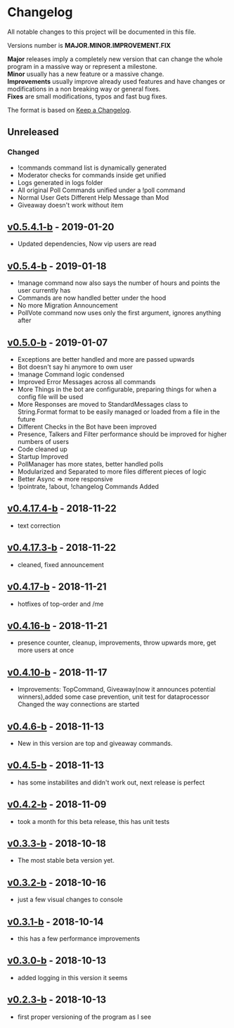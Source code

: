 # Changelog
All notable changes to this project will be documented in this file.

Versions number is **MAJOR.MINOR.IMPROVEMENT.FIX**

**Major** releases imply a completely new version that can change the whole program in a massive way or represent a milestone.  
**Minor** usually has a new feature or a massive change.  
**Improvements** usually improve already used features and have changes or modifications in a non breaking way or general fixes.  
**Fixes** are small modifications, typos and fast bug fixes.

The format is based on [Keep a Changelog](https://keepachangelog.com/en/1.0.0/).

## Unreleased
### Changed
- !commands command list is dynamically generated
- Moderator checks for commands inside get unified
- Logs generated in logs folder
- All original Poll Commands unified under a !poll command
- Normal User Gets Different Help Message than Mod
- Giveaway doesn't work without item

## [v0.5.4.1-b] - 2019-01-20
- Updated dependencies, Now vip users are read

## [v0.5.4-b] - 2019-01-18
- !manage command now also says the number of hours and points the user currently has
- Commands are now handled better under the hood
- No more Migration Announcement
- PollVote command now uses only the first argument, ignores anything after

## [v0.5.0-b] - 2019-01-07
- Exceptions are better handled and more are passed upwards
- Bot doesn't say hi anymore to own user
- !manage Command logic condensed
- Improved Error Messages across all commands
- More Things in the bot are configurable, preparing things for when a config file will be used
- More Responses are moved to StandardMessages class to String.Format format to be easily managed or loaded from a file in the future
- Different Checks in the Bot have been improved
- Presence, Talkers and Filter performance should be improved for higher numbers of users
- Code cleaned up
- Startup Improved
- PollManager has more states, better handled polls
- Modularized and Separated to more files different pieces of logic
- Better Async => more responsive
- !pointrate, !about, !changelog Commands Added

## [v0.4.17.4-b] - 2018-11-22
- text correction

## [v0.4.17.3-b] - 2018-11-22
- cleaned, fixed announcement

## [v0.4.17-b] - 2018-11-21
- hotfixes of top-order and /me

## [v0.4.16-b] - 2018-11-21
- presence counter, cleanup, improvements, throw upwards more, get more users at once

## [v0.4.10-b] - 2018-11-17
- Improvements: TopCommand, Giveaway(now it announces potential winners),added some case prevention, unit test for dataprocessor Changed the way connections are started

## [v0.4.6-b] - 2018-11-13
- New in this version are top and giveaway commands.

## [v0.4.5-b] - 2018-11-13
- has some instabilites and didn't work out, next release is perfect

## [v0.4.2-b] - 2018-11-09
- took a month for this beta release, this has unit tests

## [v0.3.3-b] - 2018-10-18
- The most stable beta version yet.

## [v0.3.2-b] - 2018-10-16
- just a few visual changes to console

## [v0.3.1-b] - 2018-10-14
- this has a few performance improvements

## [v0.3.0-b] - 2018-10-13
- added logging in this version it seems

## [v0.2.3-b] - 2018-10-13
- first proper versioning of the program as I see

[v0.5.4.1-b]: https://dev.azure.com/sweethuman/_git/EvilBot?version=GTv0.5.4.1-b
[v0.5.4-b]: https://dev.azure.com/sweethuman/_git/EvilBot?version=GTv0.5.4-b
[v0.5.0-b]: https://dev.azure.com/sweethuman/_git/EvilBot?version=GTv0.5.0-b
[v0.4.17.4-b]: https://dev.azure.com/sweethuman/_git/EvilBot?version=GTv0.4.17.4-b
[v0.4.17.3-b]: https://dev.azure.com/sweethuman/_git/EvilBot?version=GTv0.4.17.3-b
[v0.4.17-b]: https://dev.azure.com/sweethuman/_git/EvilBot?version=GTv0.4.17-b
[v0.4.16-b]: https://dev.azure.com/sweethuman/_git/EvilBot?version=GTv0.4.16-b
[v0.4.10-b]: https://dev.azure.com/sweethuman/_git/EvilBot?version=GTv0.4.10-b
[v0.4.6-b]: https://dev.azure.com/sweethuman/_git/EvilBot?version=GTv0.4.6-b
[v0.4.5-b]: https://dev.azure.com/sweethuman/_git/EvilBot?version=GTv0.4.5-b
[v0.4.2-b]: https://dev.azure.com/sweethuman/_git/EvilBot?version=GTv0.4.2-b
[v0.3.3-b]: https://dev.azure.com/sweethuman/_git/EvilBot?version=GTv0.3.3-b
[v0.3.2-b]: https://dev.azure.com/sweethuman/_git/EvilBot?version=GTv0.3.2-b
[v0.3.1-b]: https://dev.azure.com/sweethuman/_git/EvilBot?version=GTv0.3.1-b
[v0.3.0-b]: https://dev.azure.com/sweethuman/_git/EvilBot?version=GTv0.3.0-b
[v0.2.3-b]: https://dev.azure.com/sweethuman/_git/EvilBot?version=GTv0.2.3-b
